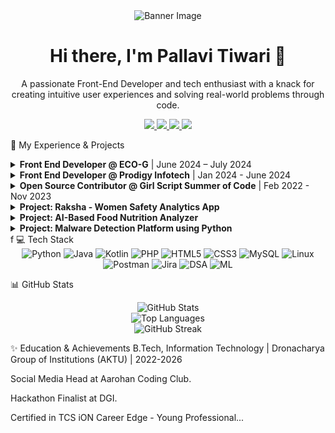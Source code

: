 <div align="center">



<img src="https://iili.io/FD0mrMb.th.png" alt="Banner Image"/>

<h1>Hi there, I'm Pallavi Tiwari 👋</h1>
<p>A passionate Front-End Developer and tech enthusiast with a knack for creating intuitive user experiences and solving real-world problems through code.</p>

<div>
<a href="[https://www.linkedin.com/in/pallavi-tiwari-414ba4252/](https://www.linkedin.com/in/pallavi-tiwari-414ba4252/)" target="_blank">
<img src="https://www.google.com/search?q=https://img.shields.io/badge/linkedin-%25230077B5.svg%3F%26style%3Dfor-the-badge%26logo%3Dlinkedin%26logoColor%3Dwhite" />
</a>
<a href="https://www.google.com/search?q=https://leetcode.com/your-leetcode-profile/" target="_blank">
<img src="https://www.google.com/search?q=https://img.shields.io/badge/leetcode-FFA116%3Fstyle%3Dfor-the-badge%26logo%3Dleetcode%26logoColor%3Dblack" />
</a>
<a href="https://www.google.com/search?q=https://github.com/your-github-profile" target="_blank">
<img src="https://www.google.com/search?q=https://img.shields.io/badge/github-%2523121011.svg%3F%26style%3Dfor-the-badge%26logo%3Dgithub%26logoColor%3Dwhite" />
</a>
<a href="mailto:pallavitiwarime2003@gmail.com">
<img src="https://www.google.com/search?q=https://img.shields.io/badge/gmail-%2523D14836.svg%3F%26style%3Dfor-the-badge%26logo%3Dgmail%26logoColor%3Dwhite" />
</a>
</div>

</div>

🚀 My Experience & Projects
<details>
<summary><strong>Front End Developer @ ECO-G</strong> | June 2024 – July 2024</summary>
<br/>
<ul>
<li>Developed and managed websites with comprehensive step-by-step documentation.</li>
<li>Collaborated with a multi-domain team, gaining exposure to Back-End technologies and AWS.</li>
</ul>
</details>

<details>
<summary><strong>Front End Developer @ Prodigy Infotech</strong> | Jan 2024 - June 2024</summary>
<br/>
<ul>
<li>Contributed to a live project, showcasing strong UI/UX design skills as an Assistant Lead.</li>
<li>Demonstrated technical proficiency in front-end development and leadership as the Data Collector Team Lead.</li>
</ul>
</details>

<details>
<summary><strong>Open Source Contributor @ Girl Script Summer of Code</strong> | Feb 2022 - Nov 2023</summary>
<br/>
<ul>
<li>Actively contributed to global open-source projects.</li>
<li>Designed and developed major features for the 'Funschooling' online store. <a href="https://funschooling.in/">Website</a></li>
</ul>
</details>

<details>
<summary><strong>Project: Raksha - Women Safety Analytics App</strong></summary>
<br/>
<img src="https://www.google.com/search?q=https://placehold.co/600x300/3498db/ffffff%3Ftext%3DRaksha%2BApp%2BUI" alt="Raksha App"/>
<ul>
<li>A data-driven platform designed to enhance women’s safety through real-time monitoring, predictive analytics, and location-based insights. Features include high-risk zone identification, threat alerts, safer route recommendations, and emergency SOS functionality.</li>
</ul>
</details>

<details>
<summary><strong>Project: AI-Based Food Nutrition Analyzer</strong></summary>
<br/>
<img src="https://www.google.com/search?q=https://placehold.co/600x300/2ecc71/ffffff%3Ftext%3DAI%2BNutrition%2BAnalyzer" alt="AI Food Nutrition Analyzer"/>
<ul>
<li>A smart nutrition analyzer using Agentic AI to autonomously process food images and text, delivering accurate nutritional insights and real-time health recommendations.</li>
</ul>
</details>

<details>
<summary><strong>Project: Malware Detection Platform using Python</strong></summary>
<br/>
<img src="https://www.google.com/search?q=https://placehold.co/600x300/e74c3c/ffffff%3Ftext%3DMalware%2BDetection%2BPlatform" alt="Malware Detection Platform"/>
<ul>
<li>A platform to detect malware hidden within image files and GIFs. Protects against threats where attackers embed harmful code inside common image formats.</li>
</ul>
</details>
f
💻 Tech Stack
<div align="center">
<img src="https://www.google.com/search?q=https://img.shields.io/badge/Python-3776AB%3Fstyle%3Dfor-the-badge%26logo%3Dpython%26logoColor%3Dwhite" alt="Python" />
<img src="https://img.shields.io/badge/Java-ED8B00?style=for-the-badge&logo=openjdk&logoColor=white" alt="Java" />
<img src="https://www.google.com/search?q=https://img.shields.io/badge/Kotlin-7F52FF%3Fstyle%3Dfor-the-badge%26logo%3Dkotlin%26logoColor%3Dwhite" alt="Kotlin" />
<img src="https://www.google.com/search?q=https://img.shields.io/badge/PHP-777BB4%3Fstyle%3Dfor-the-badge%26logo%3Dphp%26logoColor%3Dwhite" alt="PHP" />
<img src="https://www.google.com/search?q=https://img.shields.io/badge/HTML5-E34F26%3Fstyle%3Dfor-the-badge%26logo%3Dhtml5%26logoColor%3Dwhite" alt="HTML5" />
<img src="https://www.google.com/search?q=https://img.shields.io/badge/CSS3-1572B6%3Fstyle%3Dfor-the-badge%26logo%3Dcss3%26logoColor%3Dwhite" alt="CSS3" />
<img src="https://img.shields.io/badge/MySQL-4479A1?style=for-the-badge&logo=mysql&logoColor=white" alt="MySQL" />
<img src="https://img.shields.io/badge/Linux-FCC624?style=for-the-badge&logo=linux&logoColor=black" alt="Linux" />
<img src="https://www.google.com/search?q=https://img.shields.io/badge/Postman-FF6C37%3Fstyle%3Dfor-the-badge%26logo%3Dpostman%26logoColor%3Dwhite" alt="Postman" />
<img src="https://www.google.com/search?q=https://img.shields.io/badge/Jira-0052CC%3Fstyle%3Dfor-the-badge%26logo%3Djira%26logoColor%3Dwhite" alt="Jira" />
<img src="https://www.google.com/search?q=https://img.shields.io/badge/Data%2520Structures%2520%26%2520Algorithms-blue%3Fstyle%3Dfor-the-badge" alt="DSA" />
<img src="https://www.google.com/search?q=https://img.shields.io/badge/Machine%2520Learning-orange%3Fstyle%3Dfor-the-badge" alt="ML" />
</div>

📊 GitHub Stats
<div align="center">
<img src="https://www.google.com/search?q=https://github-readme-stats.vercel.app/api%3Fusername%3Dyour-github-username%26show_icons%3Dtrue%26theme%3Ddracula%26include_all_commits%3Dtrue%26count_private%3Dtrue" alt="GitHub Stats" />
<br/>
<img src="https://www.google.com/search?q=https://github-readme-stats.vercel.app/api/top-langs/%3Fusername%3Dyour-github-username%26layout%3Dcompact%26theme%3Ddracula" alt="Top Languages" />
<br/>
<img src="https://www.google.com/search?q=https://github-readme-streak-stats.herokuapp.com/%3Fuser%3Dyour-github-username%26theme%3Ddracula" alt="GitHub Streak" />
</div>

✨ Education & Achievements
B.Tech, Information Technology | Dronacharya Group of Institutions (AKTU) | 2022-2026

Social Media Head at Aarohan Coding Club.

Hackathon Finalist at DGI.

Certified in TCS iON Career Edge - Young Professional...
